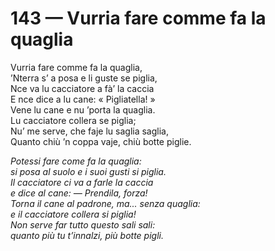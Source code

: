 # 143 — Vurria fare comme fa la quaglia

Vurria fare comme fa la quaglia,  
’Nterra s’ a posa e li guste se piglia,  
Nce va lu cacciatore a fà’ la caccia  
E nce dice a lu cane: « Pigliatella! »  
Vene lu cane e nu ’porta la quaglia.  
Lu cacciatore collera se piglia;  
Nu’ me serve, che faje lu saglia saglia,  
Quanto chiù ’n coppa vaje, chiù botte piglie.

_Potessi fare come fa la quaglia:  
si posa al suolo e i suoi gusti si piglia.  
Il cacciatore ci va a farle la caccia  
e dice al cane: — Prendila, forza!  
Torna il cane al padrone, ma... senza quaglia:  
e il cacciatore collera si piglia!  
Non serve far tutto questo sali sali:  
quanto più tu t’innalzi, più botte pigli._

